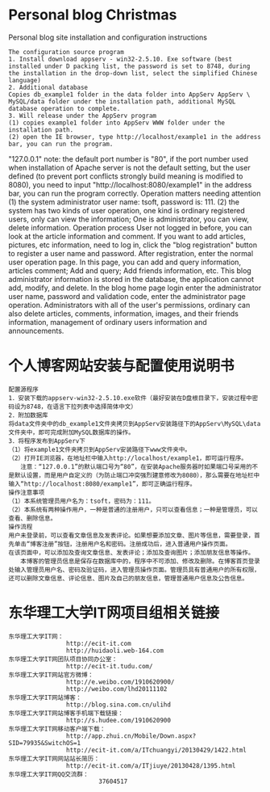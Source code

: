 Personal blog Christmas
=======================================================================================================================
Personal blog site installation and configuration instructions

    The configuration source program
    1. Install download appserv - win32-2.5.10. Exe software (best installed under D packing list, the password is set to 8748, during the installation in the drop-down list, select the simplified Chinese language)
    2. Additional database
    Copies db_example1 folder in the data folder into AppServ AppServ \ MySQL/data folder under the installation path, additional MySQL database operation to complete.
    3. Will release under the AppServ program
    (1) copies example1 folder into AppServ WWW folder under the installation path.
    (2) open the IE browser, type http://localhost/example1 in the address bar, you can run the program.
"127.0.0.1" note: the default port number is "80", if the port number used when installation of Apache server is not the default setting, but the user defined (to prevent port conflicts strongly build meaning is modified to 8080), you need to input "http://localhost:8080/example1" in the address bar, you can run the program correctly.
    Operation matters needing attention
    (1) the system administrator user name: tsoft, password is: 111.
    (2) the system has two kinds of user operation, one kind is ordinary registered users, only can view the information; One is administrator, you can view, delete information.
    Operation process
User not logged in before, you can look at the article information and comment. If you want to add articles, pictures, etc information, need to log in, click the "blog registration" button to register a user name and password. After registration, enter the normal user operation page.
In this page, you can add and query information, articles comment; Add and query; Add friends information, etc.
This blog administrator information is stored in the database, the application cannot add, modify, and delete. In the blog home page login enter the administrator user name, password and validation code, enter the administrator page operation. Administrators with all of the user's permissions, ordinary can also delete articles, comments, information, images, and their friends information, management of ordinary users information and announcements.

个人博客网站安装与配置使用说明书
=======================================================================================================================
  
    配置源程序
    1．安装下载的appserv-win32-2.5.10.exe软件（最好安装在D盘根目录下，安装过程中密码设为8748，在语言下拉列表中选择简体中文）
    2．附加数据库
    将data文件夹中的db_example1文件夹拷贝到AppServ安装路径下的AppServ\MySQL\data文件夹中，即可完成附加MySQL数据库的操作。
    3．将程序发布到AppServ下
    （1）将example1文件夹拷贝到AppServ安装路径下www文件夹中。
    （2）打开IE浏览器，在地址栏中输入http://localhost/example1，即可运行程序。
    　　注意：“127.0.0.1”的默认端口号为“80”，在安装Apache服务器时如果端口号采用的不是默认设置，而是用户自定义的（为防止端口冲突强烈建意修改为8080），那么需要在地址栏中输入“http://localhost:8080/example1”，即可正确运行程序。
    操作注意事项
    （1）本系统管理员用户名为：tsoft，密码为：111。
    （2）本系统有两种操作用户，一种是普通的注册用户，只可以查看信息；一种是管理员，可以查看、删除信息。
    操作流程
    用户未登录前，可以查看文章信息及发表评论。如果想要添加文章、图片等信息，需要登录，首先单击“博客注册”按钮，注册用户名和密码。注册成功后，进入普通用户操作页面。
    在该页面中，可以添加及查询文章信息、发表评论；添加及查询图片；添加朋友信息等操作。
    　　本博客的管理员信息是保存在数据库中的，程序中不可添加、修改及删除。在博客首页登录处输入管理员用户名、密码及验证码，进入管理员操作页面。管理员具有普通用户的所有权限，还可以删除文章信息、评论信息、图片及自己的朋友信息，管理普通用户信息及公告信息。

东华理工大学IT网项目组相关链接
==========================================================================================================================
    东华理工大学IT网：
                    http://ecit-it.com
                    http://huidaoli.web-164.com
    东华理工大学IT网团队项目协同办公室：
                    http://ecit-it.tudu.com/
    东华理工大学IT网站官方微博：
                    http://e.weibo.com/1910620900/ 
                    http://weibo.com/lhd20111102
    东华理工大学IT网站博客：
                    http://blog.sina.com.cn/ulihd
    东华理工大学IT网站博客手机端下载链接：
                    http://s.hudee.com/1910620900
    东华理工大学IT网移动客户端下载：
                    http://app.zhui.cn/Mobile/Down.aspx?SID=79935&SwitchOS=1
                    http://ecit-it.com/a/ITchuangyi/20130429/1422.html
    东华理工大学IT网网站站长简历：
                    http://ecit-it.com/a/ITjiuye/20130428/1395.html
    东华理工大学IT网QQ交流群：
                             37604517
